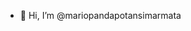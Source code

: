- 👋 Hi, I’m @mariopandapotansimarmata


<!---
mariopandapotansimarmata/mariopandapotansimarmata is a ✨ special ✨ repository because its `README.md` (this file) appears on your GitHub profile.
You can click the Preview link to take a look at your changes.
--->
